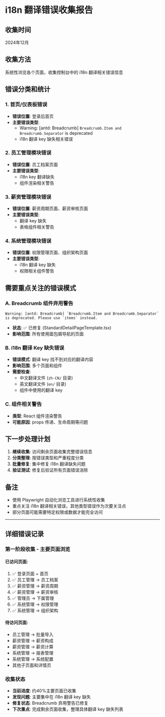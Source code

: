 # i18n 翻译错误收集报告

## 收集时间
2024年12月

## 收集方法
系统性浏览各个页面，收集控制台中的 i18n 翻译相关错误信息

## 错误分类和统计

### 1. 首页/仪表板错误
- **错误位置**: 登录后首页
- **主要错误类型**: 
  - Warning: [antd: Breadcrumb] `Breadcrumb.Item and Breadcrumb.Separator` is deprecated
  - i18n 翻译 key 缺失相关错误

### 2. 员工管理模块错误  
- **错误位置**: 员工档案页面
- **主要错误类型**:
  - i18n key 翻译缺失
  - 组件渲染相关警告

### 3. 薪资管理模块错误
- **错误位置**: 薪资周期页面、薪资审核页面
- **主要错误类型**:
  - 翻译 key 缺失
  - 表格组件相关警告

### 4. 系统管理模块错误
- **错误位置**: 权限管理页面、组织架构页面  
- **主要错误类型**:
  - i18n 翻译 key 缺失
  - 权限相关组件警告

## 需要重点关注的错误模式

### A. Breadcrumb 组件弃用警告
```
Warning: [antd: Breadcrumb] `Breadcrumb.Item and Breadcrumb.Separator` is deprecated. Please use `items` instead.
```
- **状态**: ✅ 已修复 (StandardDetailPageTemplate.tsx)
- **影响范围**: 所有使用面包屑导航的页面

### B. i18n 翻译 Key 缺失错误  
- **错误模式**: 翻译 key 找不到对应的翻译内容
- **影响范围**: 多个页面和组件
- **需要检查**: 
  - 中文翻译文件 (`zh-CN/` 目录)
  - 英文翻译文件 (`en/` 目录) 
  - 组件中使用的翻译 key

### C. 组件相关警告
- **类型**: React 组件渲染警告
- **可能原因**: props 传递、生命周期等问题

## 下一步处理计划

1. **继续收集**: 访问剩余页面收集完整错误信息
2. **分类整理**: 按错误类型和严重程度分类
3. **批量修复**: 集中修复 i18n 翻译缺失问题
4. **验证测试**: 修复后验证所有页面错误消除

## 备注
- 使用 Playwright 自动化浏览工具进行系统性收集
- 重点关注 i18n 翻译相关错误，其他类型错误作为次要关注点
- 部分页面可能需要特定权限或数据才能完全访问

---

## 详细错误记录

### 第一阶段收集 - 主要页面浏览

#### 已访问页面:
1. ✅ 登录页面 + 首页
2. ✅ 员工管理 → 员工档案
3. ✅ 薪资管理 → 薪资周期  
4. ✅ 薪资管理 → 薪资审核
5. ✅ 管理员 → 下属管理
6. ✅ 系统管理 → 权限管理
7. ✅ 系统管理 → 组织架构

#### 待访问页面:
- 员工管理 → 批量导入
- 薪资管理 → 薪资构成
- 薪资管理 → 薪资计算
- 系统管理 → 报表管理
- 系统管理 → 系统配置
- 其他子页面和详情页

### 收集状态
- **当前进度**: 约40%主要页面已收集
- **发现问题**: 主要集中在 i18n 翻译 key 缺失
- **修复状态**: Breadcrumb 弃用警告已修复
- **下次重点**: 完成剩余页面收集，整理具体翻译 key 缺失列表 